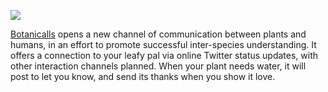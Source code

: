 <a href='http://botanicalls.com'><img src='http://www.botanicalls.com/botanicalls-logo.jpg'>

<p><a href='http://botanicalls.com'>Botanicalls</a> opens a new channel of communication between plants and humans, in an effort to promote successful inter-species understanding. It offers a connection to your leafy pal via online Twitter status updates, with other interaction channels planned. When your plant needs water, it will post to let you know, and send its thanks when you show it love.</p>